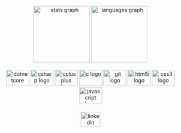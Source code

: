 <br clear="both">

<div align="center">
  <img src="https://github-readme-stats.vercel.app/api?hide_title=false&hide_rank=false&show_icons=true&include_all_commits=true&count_private=true&disable_animations=false&theme=radical&locale=en&hide_border=true&username=joaomacedx" height="150" alt="stats graph"  />
  <img src="https://github-readme-stats.vercel.app/api/top-langs?locale=en&hide_title=false&layout=compact&card_width=320&langs_count=12&theme=radical&hide_border=true&username=joaomacedx" height="150" alt="languages graph"  />
</div>


<br clear="both">

<div align="center">
  <img src="https://cdn.jsdelivr.net/gh/devicons/devicon/icons/dotnetcore/dotnetcore-original.svg" height="43" width="61" alt="dotnetcore logo"  />
  <img src="https://cdn.jsdelivr.net/gh/devicons/devicon/icons/csharp/csharp-original.svg" height="43" width="61" alt="csharp logo"  />
  <img src="https://cdn.jsdelivr.net/gh/devicons/devicon/icons/cplusplus/cplusplus-original.svg" height="43" width="61" alt="cplusplus logo"  />
  <img src="https://cdn.jsdelivr.net/gh/devicons/devicon/icons/c/c-original.svg" height="43" width="61" alt="c logo"  />
  <img src="https://cdn.jsdelivr.net/gh/devicons/devicon/icons/git/git-original.svg" height="43" width="61" alt="git logo"  />
  <img src="https://cdn.jsdelivr.net/gh/devicons/devicon/icons/html5/html5-original.svg" height="43" width="61" alt="html5 logo"  />
  <img src="https://cdn.jsdelivr.net/gh/devicons/devicon/icons/css3/css3-original.svg" height="43" width="61" alt="css3 logo"  />
  <img src="https://cdn.jsdelivr.net/gh/devicons/devicon/icons/javascript/javascript-original.svg" height="43" width="61" alt="javascript logo"  />
</div>

###
###

<div align="center">
  <a href="https://www.linkedin.com/in/joaomacedx/" target="_blank">
    <img src="https://raw.githubusercontent.com/maurodesouza/profile-readme-generator/master/src/assets/icons/social/linkedin/default.svg" width="52" height="40" alt="linkedin logo"  />
  </a>
</div>

###
